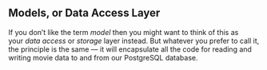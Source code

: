 ## Models, or Data Access Layer
If you don’t like the term _model_ then you might want to think of this as your _data access_ or _storage_ layer instead. But whatever you prefer to call it, the principle is the same — it will encapsulate all the code for reading and writing movie data to and from our PostgreSQL database.

